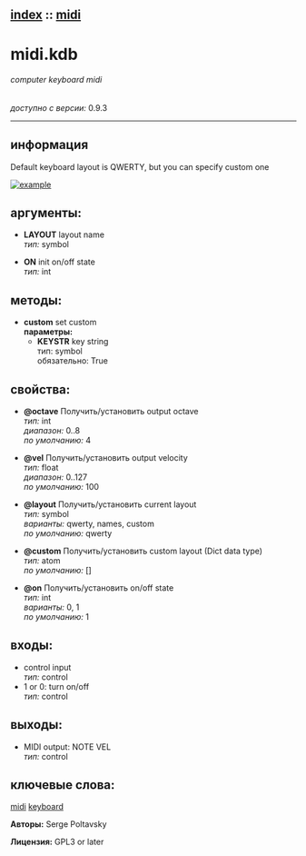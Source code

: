 [index](index.html) :: [midi](category_midi.html)
---

# midi.kdb

###### computer keyboard midi

*доступно с версии:* 0.9.3

---


## информация
Default keyboard layout is QWERTY, but you can specify custom one


[![example](../examples/img/midi.kdb.jpg)](../examples/pd/midi.kdb.pd)



## аргументы:

* **LAYOUT**
layout name<br>
_тип:_ symbol<br>

* **ON**
init on/off state<br>
_тип:_ int<br>



## методы:

* **custom**
set custom<br>
  __параметры:__
  - **KEYSTR** key string<br>
    тип: symbol <br>
    обязательно: True <br>




## свойства:

* **@octave** 
Получить/установить output octave<br>
_тип:_ int<br>
_диапазон:_ 0..8<br>
_по умолчанию:_ 4<br>

* **@vel** 
Получить/установить output velocity<br>
_тип:_ float<br>
_диапазон:_ 0..127<br>
_по умолчанию:_ 100<br>

* **@layout** 
Получить/установить current layout<br>
_тип:_ symbol<br>
_варианты:_ qwerty, names, custom<br>
_по умолчанию:_ qwerty<br>

* **@custom** 
Получить/установить custom layout (Dict data type)<br>
_тип:_ atom<br>
_по умолчанию:_ []<br>

* **@on** 
Получить/установить on/off state<br>
_тип:_ int<br>
_варианты:_ 0, 1<br>
_по умолчанию:_ 1<br>



## входы:

* control input<br>
_тип:_ control
* 1 or 0: turn on/off<br>
_тип:_ control



## выходы:

* MIDI output: NOTE VEL<br>
_тип:_ control



## ключевые слова:

[midi](keywords/midi.html)
[keyboard](keywords/keyboard.html)






**Авторы:** Serge Poltavsky




**Лицензия:** GPL3 or later





